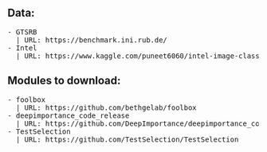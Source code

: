 ## Data:

<pre/>
- GTSRB
  | URL: https://benchmark.ini.rub.de/
- Intel
  | URL: https://www.kaggle.com/puneet6060/intel-image-classification
</pre>

## Modules to download:

<pre/>
- foolbox
  | URL: https://github.com/bethgelab/foolbox
- deepimportance_code_release
  | URL: https://github.com/DeepImportance/deepimportance_code_release
- TestSelection
  | URL: https://github.com/TestSelection/TestSelection
</pre>